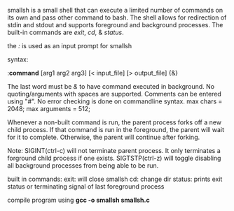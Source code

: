 smallsh is a small shell that can execute a limited number of commands on its own and pass other command to bash. The shell allows for redirection of stdin and stdout and supports foreground and background processes. The built-in commands are *exit*, *cd*, & *status*. 

the *:* is used as an input prompt for smallsh

syntax: 

:**command** [arg1 arg2 arg3] [< input_file] [> output_file] {&}

The last word must be *&* to have command executed in background.
No quoting/arguments with spaces are supported.
Comments can be entered using "#".
No error checking is done on commandline syntax. max chars = 2048; max arguments = 512;

Whenever a non-built command is run, the parent process forks off a new child process. 
If that command is run in the foreground, the parent will wait for it to complete. Otherwise, the parent will continue after forking. 

Note:
SIGINT(ctrl-c) will not terminate parent process. It only terminates a forground child process if one exists.
SIGTSTP(ctrl-z) will toggle disabling all background processes from being able to be run.

built in commands:
exit: will close smallsh
cd: change dir
status: prints exit status or terminating signal of last foreground process

compile program using **gcc -o smallsh smallsh.c**
